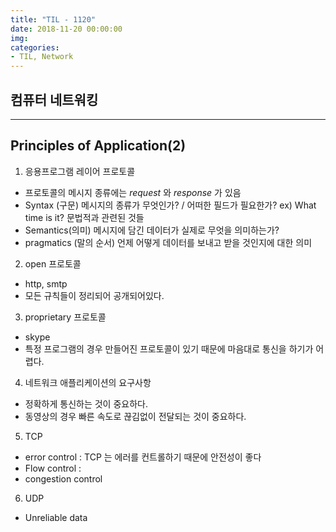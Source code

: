 ```yaml
---
title: "TIL - 1120"
date: 2018-11-20 00:00:00
img:
categories:
- TIL, Network
---
```


## 컴퓨터 네트워킹

----

## Principles of Application(2)

1. 응용프로그램 레이어 프로토콜
- 프로토콜의 메시지 종류에는 *request* 와 *response* 가 있음
- Syntax  (구문)
메시지의 종류가 무엇인가? / 어떠한 필드가 필요한가?
ex) What time is it?
문법적과 관련된 것들
- Semantics(의미)
메시지에 담긴 데이터가 실제로 무엇을 의미하는가?
- pragmatics (말의 순서)
언제 어떻게 데이터를 보내고 받을 것인지에 대한 의미

2. open 프로토콜
- http, smtp
- 모든 규칙들이 정리되어 공개되어있다.

3. proprietary 프로토콜
- skype
- 특정 프로그램의 경우 만들어진 프로토콜이 있기 때문에 마음대로 통신을 하기가 어렵다.

4. 네트워크 애플리케이션의 요구사항
- 정확하게 통신하는 것이 중요하다.
- 동영상의 경우 빠른 속도로 끊김없이 전달되는 것이 중요하다.

5. TCP
- error control : TCP 는 에러를 컨트롤하기 때문에 안전성이 좋다
- Flow control :
- congestion control

6. UDP
- Unreliable data

